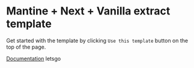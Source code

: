 # Mantine + Next + Vanilla extract template

Get started with the template by clicking `Use this template` button on the top of the page.

[Documentation](https://mantine.dev/styles/vanilla-extract/)
letsgo